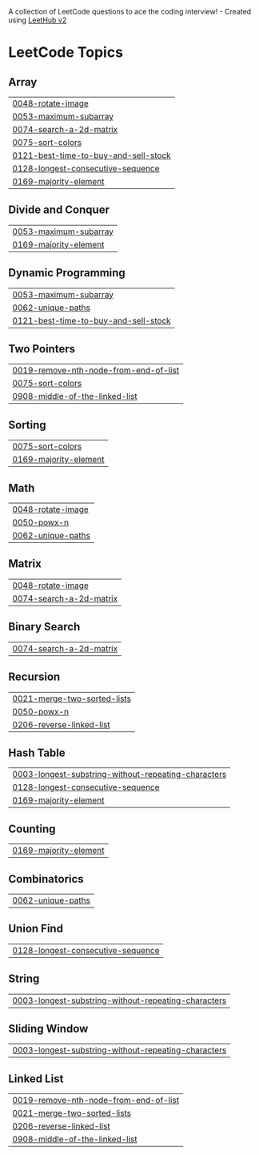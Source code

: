 A collection of LeetCode questions to ace the coding interview! - Created using [LeetHub v2](https://github.com/arunbhardwaj/LeetHub-2.0)
<!---LeetCode Topics Start-->
# LeetCode Topics
## Array
|  |
| ------- |
| [0048-rotate-image](https://github.com/wittyicon29/DSA-Java-/tree/master/0048-rotate-image) |
| [0053-maximum-subarray](https://github.com/wittyicon29/DSA-Java-/tree/master/0053-maximum-subarray) |
| [0074-search-a-2d-matrix](https://github.com/wittyicon29/DSA-Java-/tree/master/0074-search-a-2d-matrix) |
| [0075-sort-colors](https://github.com/wittyicon29/DSA-Java-/tree/master/0075-sort-colors) |
| [0121-best-time-to-buy-and-sell-stock](https://github.com/wittyicon29/DSA-Java-/tree/master/0121-best-time-to-buy-and-sell-stock) |
| [0128-longest-consecutive-sequence](https://github.com/wittyicon29/DSA-Java-/tree/master/0128-longest-consecutive-sequence) |
| [0169-majority-element](https://github.com/wittyicon29/DSA-Java-/tree/master/0169-majority-element) |
## Divide and Conquer
|  |
| ------- |
| [0053-maximum-subarray](https://github.com/wittyicon29/DSA-Java-/tree/master/0053-maximum-subarray) |
| [0169-majority-element](https://github.com/wittyicon29/DSA-Java-/tree/master/0169-majority-element) |
## Dynamic Programming
|  |
| ------- |
| [0053-maximum-subarray](https://github.com/wittyicon29/DSA-Java-/tree/master/0053-maximum-subarray) |
| [0062-unique-paths](https://github.com/wittyicon29/DSA-Java-/tree/master/0062-unique-paths) |
| [0121-best-time-to-buy-and-sell-stock](https://github.com/wittyicon29/DSA-Java-/tree/master/0121-best-time-to-buy-and-sell-stock) |
## Two Pointers
|  |
| ------- |
| [0019-remove-nth-node-from-end-of-list](https://github.com/wittyicon29/DSA-Java-/tree/master/0019-remove-nth-node-from-end-of-list) |
| [0075-sort-colors](https://github.com/wittyicon29/DSA-Java-/tree/master/0075-sort-colors) |
| [0908-middle-of-the-linked-list](https://github.com/wittyicon29/DSA-Java-/tree/master/0908-middle-of-the-linked-list) |
## Sorting
|  |
| ------- |
| [0075-sort-colors](https://github.com/wittyicon29/DSA-Java-/tree/master/0075-sort-colors) |
| [0169-majority-element](https://github.com/wittyicon29/DSA-Java-/tree/master/0169-majority-element) |
## Math
|  |
| ------- |
| [0048-rotate-image](https://github.com/wittyicon29/DSA-Java-/tree/master/0048-rotate-image) |
| [0050-powx-n](https://github.com/wittyicon29/DSA-Java-/tree/master/0050-powx-n) |
| [0062-unique-paths](https://github.com/wittyicon29/DSA-Java-/tree/master/0062-unique-paths) |
## Matrix
|  |
| ------- |
| [0048-rotate-image](https://github.com/wittyicon29/DSA-Java-/tree/master/0048-rotate-image) |
| [0074-search-a-2d-matrix](https://github.com/wittyicon29/DSA-Java-/tree/master/0074-search-a-2d-matrix) |
## Binary Search
|  |
| ------- |
| [0074-search-a-2d-matrix](https://github.com/wittyicon29/DSA-Java-/tree/master/0074-search-a-2d-matrix) |
## Recursion
|  |
| ------- |
| [0021-merge-two-sorted-lists](https://github.com/wittyicon29/DSA-Java-/tree/master/0021-merge-two-sorted-lists) |
| [0050-powx-n](https://github.com/wittyicon29/DSA-Java-/tree/master/0050-powx-n) |
| [0206-reverse-linked-list](https://github.com/wittyicon29/DSA-Java-/tree/master/0206-reverse-linked-list) |
## Hash Table
|  |
| ------- |
| [0003-longest-substring-without-repeating-characters](https://github.com/wittyicon29/DSA-Java-/tree/master/0003-longest-substring-without-repeating-characters) |
| [0128-longest-consecutive-sequence](https://github.com/wittyicon29/DSA-Java-/tree/master/0128-longest-consecutive-sequence) |
| [0169-majority-element](https://github.com/wittyicon29/DSA-Java-/tree/master/0169-majority-element) |
## Counting
|  |
| ------- |
| [0169-majority-element](https://github.com/wittyicon29/DSA-Java-/tree/master/0169-majority-element) |
## Combinatorics
|  |
| ------- |
| [0062-unique-paths](https://github.com/wittyicon29/DSA-Java-/tree/master/0062-unique-paths) |
## Union Find
|  |
| ------- |
| [0128-longest-consecutive-sequence](https://github.com/wittyicon29/DSA-Java-/tree/master/0128-longest-consecutive-sequence) |
## String
|  |
| ------- |
| [0003-longest-substring-without-repeating-characters](https://github.com/wittyicon29/DSA-Java-/tree/master/0003-longest-substring-without-repeating-characters) |
## Sliding Window
|  |
| ------- |
| [0003-longest-substring-without-repeating-characters](https://github.com/wittyicon29/DSA-Java-/tree/master/0003-longest-substring-without-repeating-characters) |
## Linked List
|  |
| ------- |
| [0019-remove-nth-node-from-end-of-list](https://github.com/wittyicon29/DSA-Java-/tree/master/0019-remove-nth-node-from-end-of-list) |
| [0021-merge-two-sorted-lists](https://github.com/wittyicon29/DSA-Java-/tree/master/0021-merge-two-sorted-lists) |
| [0206-reverse-linked-list](https://github.com/wittyicon29/DSA-Java-/tree/master/0206-reverse-linked-list) |
| [0908-middle-of-the-linked-list](https://github.com/wittyicon29/DSA-Java-/tree/master/0908-middle-of-the-linked-list) |
<!---LeetCode Topics End-->
